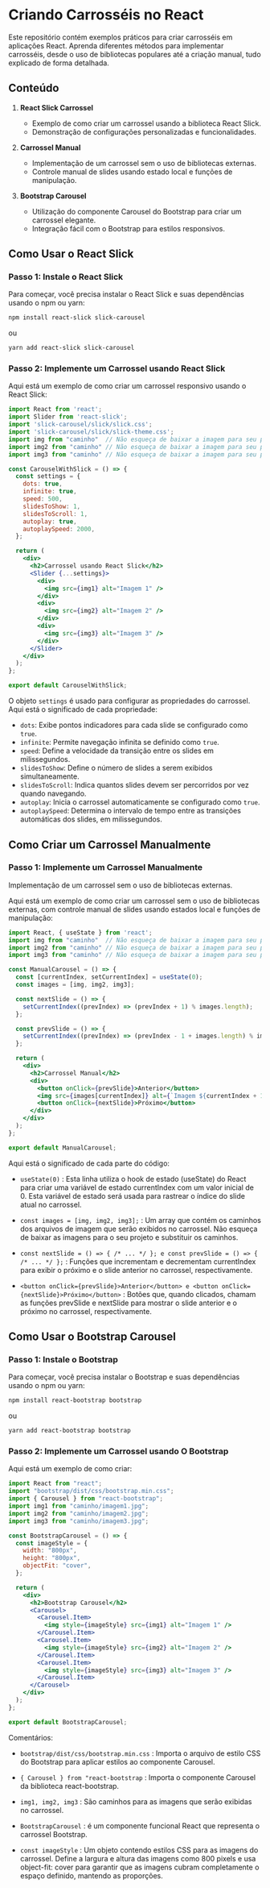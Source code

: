 # Criando Carrosséis no React

Este repositório contém exemplos práticos para criar carrosséis em aplicações React. Aprenda diferentes métodos para implementar carrosséis, desde o uso de bibliotecas populares até a criação manual, tudo explicado de forma detalhada.

## Conteúdo

1. **React Slick Carrossel**
   - Exemplo de como criar um carrossel usando a biblioteca React Slick.
   - Demonstração de configurações personalizadas e funcionalidades.

2. **Carrossel Manual**
   - Implementação de um carrossel sem o uso de bibliotecas externas.
   - Controle manual de slides usando estado local e funções de manipulação.

3. **Bootstrap Carousel**
   - Utilização do componente Carousel do Bootstrap para criar um carrossel elegante.
   - Integração fácil com o Bootstrap para estilos responsivos.

## Como Usar o React Slick

### Passo 1: Instale o React Slick

Para começar, você precisa instalar o React Slick e suas dependências usando o npm ou yarn:

```bash
npm install react-slick slick-carousel
```
ou

```bash
yarn add react-slick slick-carousel
```

### Passo 2: Implemente um Carrossel usando React Slick
Aqui está um exemplo de como criar um carrossel responsivo usando o React Slick:

```jsx
import React from 'react';
import Slider from 'react-slick';
import 'slick-carousel/slick/slick.css';
import 'slick-carousel/slick/slick-theme.css';
import img from "caminho"  // Não esqueça de baixar a imagem para seu projeto
import img2 from "caminho" // Não esqueça de baixar a imagem para seu projeto
import img3 from "caminho" // Não esqueça de baixar a imagem para seu projeto

const CarouselWithSlick = () => {
  const settings = {
    dots: true,
    infinite: true,
    speed: 500,
    slidesToShow: 1,
    slidesToScroll: 1,
    autoplay: true,
    autoplaySpeed: 2000,
  };

  return (
    <div>
      <h2>Carrossel usando React Slick</h2>
      <Slider {...settings}>
        <div>
          <img src={img1} alt="Imagem 1" />
        </div>
        <div>
          <img src={img2} alt="Imagem 2" />
        </div>
        <div>
          <img src={img3} alt="Imagem 3" />
        </div>
      </Slider>
    </div>
  );
};

export default CarouselWithSlick;
```

O objeto `settings` é usado para configurar as propriedades do carrossel. Aqui está o significado de cada propriedade:

- `dots`: Exibe pontos indicadores para cada slide se configurado como `true`.
- `infinite`: Permite navegação infinita se definido como `true`.
- `speed`: Define a velocidade da transição entre os slides em milissegundos.
- `slidesToShow`: Define o número de slides a serem exibidos simultaneamente.
- `slidesToScroll`: Indica quantos slides devem ser percorridos por vez quando navegando.
- `autoplay`: Inicia o carrossel automaticamente se configurado como `true`.
- `autoplaySpeed`: Determina o intervalo de tempo entre as transições automáticas dos slides, em milissegundos.

## Como Criar um Carrossel Manualmente

### Passo 1: Implemente um Carrossel Manualmente

Implementação de um carrossel sem o uso de bibliotecas externas.

Aqui está um exemplo de como criar um carrossel sem o uso de bibliotecas externas, com controle manual de slides usando estados local e funções de manipulação:


```jsx
import React, { useState } from 'react';
import img from "caminho"  // Não esqueça de baixar a imagem para seu projeto
import img2 from "caminho" // Não esqueça de baixar a imagem para seu projeto
import img3 from "caminho" // Não esqueça de baixar a imagem para seu projeto

const ManualCarousel = () => {
  const [currentIndex, setCurrentIndex] = useState(0);
  const images = [img, img2, img3];

  const nextSlide = () => {
    setCurrentIndex((prevIndex) => (prevIndex + 1) % images.length);
  };

  const prevSlide = () => {
    setCurrentIndex((prevIndex) => (prevIndex - 1 + images.length) % images.length);
  };

  return (
    <div>
      <h2>Carrossel Manual</h2>
      <div>
        <button onClick={prevSlide}>Anterior</button>
        <img src={images[currentIndex]} alt={`Imagem ${currentIndex + 1}`} />
        <button onClick={nextSlide}>Próximo</button>
      </div>
    </div>
  );
};

export default ManualCarousel;
```

Aqui está o significado de cada parte do código:

- `useState(0)` : Esta linha utiliza o hook de estado (useState) do React para criar uma variável de estado currentIndex com um valor inicial de 0. Esta variável de estado será usada para rastrear o índice do slide atual no carrossel.

- `const images = [img, img2, img3];` : Um array que contém os caminhos dos arquivos de imagem que serão exibidos no carrossel. Não esqueça de baixar as imagens para o seu projeto e substituir os caminhos.

- `const nextSlide = () => { /* ... */ }; e const prevSlide = () => { /* ... */ };` : Funções que incrementam e decrementam currentIndex para exibir o próximo e o slide anterior no carrossel, respectivamente.

- `<button onClick={prevSlide}>Anterior</button> e <button onClick={nextSlide}>Próximo</button>` : Botões que, quando clicados, chamam as funções prevSlide e nextSlide para mostrar o slide anterior e o próximo no carrossel, respectivamente.

## Como Usar o Bootstrap Carousel

### Passo 1: Instale o Bootstrap

Para começar, você precisa instalar o Bootstrap e suas dependências usando o npm ou yarn:

```bash
npm install react-bootstrap bootstrap
```
ou

```bash
yarn add react-bootstrap bootstrap
```

### Passo 2: Implemente um Carrossel usando O Bootstrap
Aqui está um exemplo de como criar:

```jsx
import React from "react";
import "bootstrap/dist/css/bootstrap.min.css";
import { Carousel } from "react-bootstrap";
import img1 from "caminho/imagem1.jpg";
import img2 from "caminho/imagem2.jpg";
import img3 from "caminho/imagem3.jpg";

const BootstrapCarousel = () => {
  const imageStyle = {
    width: "800px",
    height: "800px",
    objectFit: "cover",
  };

  return (
    <div>
      <h2>Bootstrap Carousel</h2>
      <Carousel>
        <Carousel.Item>
          <img style={imageStyle} src={img1} alt="Imagem 1" />
        </Carousel.Item>
        <Carousel.Item>
          <img style={imageStyle} src={img2} alt="Imagem 2" />
        </Carousel.Item>
        <Carousel.Item>
          <img style={imageStyle} src={img3} alt="Imagem 3" />
        </Carousel.Item>
      </Carousel>
    </div>
  );
};

export default BootstrapCarousel;
```

Comentários:


- `bootstrap/dist/css/bootstrap.min.css` : Importa o arquivo de estilo CSS do Bootstrap para aplicar estilos ao componente Carousel.

- `{ Carousel } from "react-bootstrap` : Importa o componente Carousel da biblioteca react-bootstrap.

- `img1, img2, img3` : São caminhos para as imagens que serão exibidas no carrossel.

- `BootstrapCarousel` : é um componente funcional React que representa o carrossel Bootstrap.

- `const imageStyle` : Um objeto contendo estilos CSS para as imagens do carrossel. Define a largura e altura das imagens como 800 pixels e usa object-fit: cover para garantir que as imagens cubram completamente o espaço definido, mantendo as proporções.
